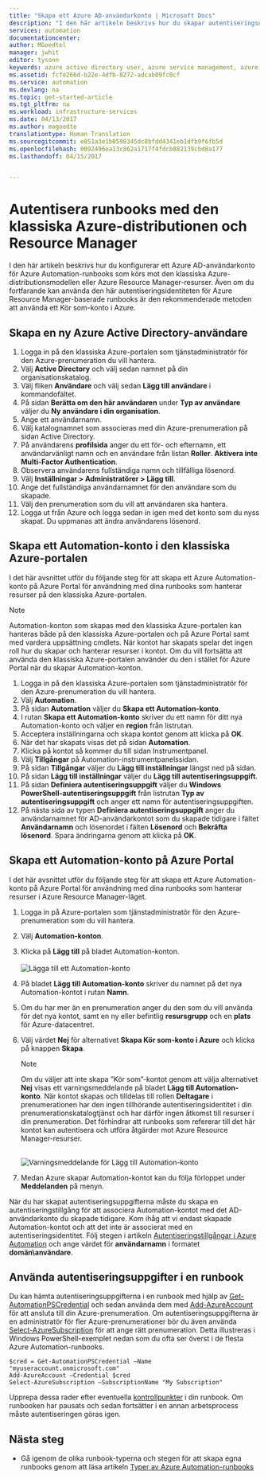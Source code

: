 ```yaml
---
title: "Skapa ett Azure AD-användarkonto | Microsoft Docs"
description: "I den här artikeln beskrivs hur du skapar autentiseringsuppgifter för ett Azure AD-användarkonto för runbooks i Azure Automation, för autentisering i Azure och klassiska Azure."
services: automation
documentationcenter: 
author: MGoedtel
manager: jwhit
editor: tysonn
keywords: azure active directory user, azure service management, azure ad user account
ms.assetid: fcfe266d-b22e-4dfb-8272-adcab09fc0cf
ms.service: automation
ms.devlang: na
ms.topic: get-started-article
ms.tgt_pltfrm: na
ms.workload: infrastructure-services
ms.date: 04/13/2017
ms.author: magoedte
translationtype: Human Translation
ms.sourcegitcommit: e851a3e1b0598345dc8bfdd4341eb1dfb9f6fb5d
ms.openlocfilehash: 0092496ea13c862a1717f4fdcb882139cbd8a177
ms.lasthandoff: 04/15/2017


---
```

# <a name="authenticate-runbooks-with-azure-classic-deployment-and-resource-manager"></a>Autentisera runbooks med den klassiska Azure-distributionen och Resource Manager
I den här artikeln beskrivs hur du konfigurerar ett Azure AD-användarkonto för Azure Automation-runbooks som körs mot den klassiska Azure-distributionsmodellen eller Azure Resource Manager-resurser.  Även om du fortfarande kan använda den här autentiseringsidentiteten för Azure Resource Manager-baserade runbooks är den rekommenderade metoden att använda ett Kör som-konto i Azure.       

## <a name="create-a-new-azure-active-directory-user"></a>Skapa en ny Azure Active Directory-användare
1. Logga in på den klassiska Azure-portalen som tjänstadministratör för den Azure-prenumeration du vill hantera.
2. Välj **Active Directory** och välj sedan namnet på din organisationskatalog.
3. Välj fliken **Användare** och välj sedan **Lägg till användare** i kommandofältet.
4. På sidan **Berätta om den här användaren** under **Typ av användare** väljer du **Ny användare i din organisation**.
5. Ange ett användarnamn.  
6. Välj katalognamnet som associeras med din Azure-prenumeration på sidan Active Directory.
7. På användarens **profilsida** anger du ett för- och efternamn, ett användarvänligt namn och en användare från listan **Roller**.  **Aktivera inte Multi-Factor Authentication**.
8. Observera användarens fullständiga namn och tillfälliga lösenord.
9. Välj **Inställningar > Administratörer > Lägg till**.
10. Ange det fullständiga användarnamnet för den användare som du skapade.
11. Välj den prenumeration som du vill att användaren ska hantera.
12. Logga ut från Azure och logga sedan in igen med det konto som du nyss skapat. Du uppmanas att ändra användarens lösenord.

## <a name="create-an-automation-account-in-azure-classic-portal"></a>Skapa ett Automation-konto i den klassiska Azure-portalen
I det här avsnittet utför du följande steg för att skapa ett Azure Automation-konto på Azure Portal för användning med dina runbooks som hanterar resurser på den klassiska Azure-portalen.  

> [!NOTE]
> Automation-konton som skapas med den klassiska Azure-portalen kan hanteras både på den klassiska Azure-portalen och på Azure Portal samt med vardera uppsättning cmdlets. När kontot har skapats spelar det ingen roll hur du skapar och hanterar resurser i kontot. Om du vill fortsätta att använda den klassiska Azure-portalen använder du den i stället för Azure Portal när du skapar Automation-konton.
> 
> 

1. Logga in på den klassiska Azure-portalen som tjänstadministratör för den Azure-prenumeration du vill hantera.
2. Välj **Automation**.
3. På sidan **Automation** väljer du **Skapa ett Automation-konto**.
4. I rutan **Skapa ett Automation-konto** skriver du ett namn för ditt nya Automation-konto och väljer en **region** från listrutan.  
5. Acceptera inställningarna och skapa kontot genom att klicka på **OK**.
6. När det har skapats visas det på sidan **Automation**.
7. Klicka på kontot så kommer du till sidan Instrumentpanel.  
8. Välj **Tillgångar** på Automation-instrumentpanelssidan.
9. På sidan **Tillgångar** väljer du **Lägg till inställningar** längst ned på sidan.
10. På sidan **Lägg till inställningar** väljer du **Lägg till autentiseringsuppgift**.
11. På sidan **Definiera autentiseringsuppgift** väljer du **Windows PowerShell-autentiseringsuppgift** från listrutan **Typ av autentiseringsuppgift** och anger ett namn för autentiseringsuppgiften.
12. På nästa sida av typen **Definiera autentiseringsuppgift** anger du användarnamnet för AD-användarkontot som du skapade tidigare i fältet **Användarnamn** och lösenordet i fälten **Lösenord** och **Bekräfta lösenord**. Spara ändringarna genom att klicka på **OK**.

## <a name="create-an-automation-account-in-the-azure-portal"></a>Skapa ett Automation-konto på Azure Portal
I det här avsnittet utför du följande steg för att skapa ett Azure Automation-konto på Azure Portal för användning med dina runbooks som hanterar resurser i Azure Resource Manager-läget.  

1. Logga in på Azure-portalen som tjänstadministratör för den Azure-prenumeration som du vill hantera.
2. Välj **Automation-konton**.
3. Klicka på **Lägg till** på bladet Automation-konton.<br><br>![Lägga till ett Automation-konto](media/automation-create-aduser-account/add-automation-acct-properties.png)
4. På bladet **Lägg till Automation-konto** skriver du namnet på det nya Automation-kontot i rutan **Namn**.
5. Om du har mer än en prenumeration anger du den som du vill använda för det nya kontot, samt en ny eller befintlig **resursgrupp** och en **plats** för Azure-datacentret.
6. Välj värdet **Nej** för alternativet **Skapa Kör som-konto i Azure** och klicka på knappen **Skapa**.  
   
    > [!NOTE]
    > Om du väljer att inte skapa ”Kör som”-kontot genom att välja alternativet **Nej** visas ett varningsmeddelande på bladet **Lägg till Automation-konto**.  När kontot skapas och tilldelas till rollen **Deltagare** i prenumerationen har den ingen tillhörande autentiseringsidentitet i din prenumerationskatalogtjänst och har därför ingen åtkomst till resurser i din prenumeration.  Det förhindrar att runbooks som refererar till det här kontot kan autentisera och utföra åtgärder mot Azure Resource Manager-resurser.
    > 
    >

    <br>![Varningsmeddelande för Lägg till Automation-konto](media/automation-create-aduser-account/add-automation-acct-properties-error.png)<br>  
7. Medan Azure skapar Automation-kontot kan du följa förloppet under **Meddelanden** på menyn.

När du har skapat autentiseringsuppgifterna måste du skapa en autentiseringstillgång för att associera Automation-kontot med det AD-användarkonto du skapade tidigare.  Kom ihåg att vi endast skapade Automation-kontot och att det inte är associerat med en autentiseringsidentitet.  Följ stegen i artikeln [Autentiseringstillgångar i Azure Automation](automation-credentials.md#creating-a-new-credential-asset) och ange värdet för **användarnamn** i formatet **domän\användare**.

## <a name="use-the-credential-in-a-runbook"></a>Använda autentiseringsuppgifter i en runbook
Du kan hämta autentiseringsuppgifterna i en runbook med hjälp av [Get-AutomationPSCredential](http://msdn.microsoft.com/library/dn940015.aspx) och sedan använda dem med [Add-AzureAccount](http://msdn.microsoft.com/library/azure/dn722528.aspx) för att ansluta till din Azure-prenumeration. Om autentiseringsuppgifterna är en administratör för fler Azure-prenumerationer bör du även använda [Select-AzureSubscription](http://msdn.microsoft.com/library/dn495203.aspx) för att ange rätt prenumeration. Detta illustreras i Windows PowerShell-exemplet nedan som du ofta ser överst i de flesta Azure Automation-runbooks.

    $cred = Get-AutomationPSCredential –Name "myuseraccount.onmicrosoft.com"
    Add-AzureAccount –Credential $cred
    Select-AzureSubscription –SubscriptionName "My Subscription"

Upprepa dessa rader efter eventuella [kontrollpunkter](http://technet.microsoft.com/library/dn469257.aspx#bk_Checkpoints) i din runbook. Om runbooken har pausats och sedan fortsätter i en annan arbetsprocess måste autentiseringen göras igen.

## <a name="next-steps"></a>Nästa steg
* Gå igenom de olika runbook-typerna och stegen för att skapa egna runbooks genom att läsa artikeln [Typer av Azure Automation-runbooks](automation-runbook-types.md)


